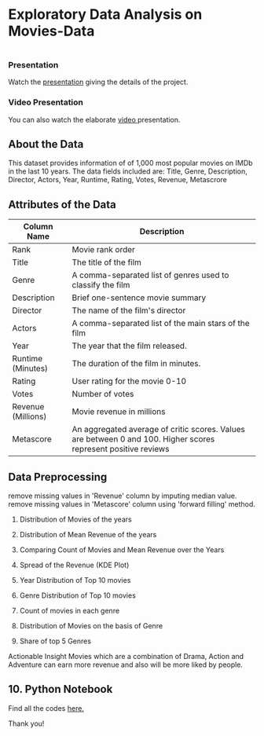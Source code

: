 # Exploratory Data Analysis on Movies-Data
![]()

### Presentation
Watch the [presentation](https://docs.google.com/presentation/d/1huSoQE3e1uz74Howpzvw_peBVImpeXq_cgswhPmRRyk/edit "presentation") giving the details of the project. 

### Video Presentation
You can also watch the elaborate [video ](https://www.youtube.com/watch?v=yUopC0USor4&t=137s "video ")presentation.

## About the Data
This dataset provides information of of 1,000 most popular movies on IMDb in the last 10 years. The data fields included are: Title, Genre, Description, Director, Actors, Year, Runtime, Rating, Votes, Revenue, Metascrore

## Attributes of the Data

| Column Name                    | Description                                                                                |
| -------------------------------|------------------------------------------------------------------------------------------| 
| Rank                           | Movie rank order                                                                             
| Title                          | The title of the film                                                                       
| Genre                          | A comma-separated list of genres used to classify the film                                 |
| Description                    | Brief one-sentence movie summary                                                             
| Director                       | The name of the film's director                                                            |
| Actors                         | A comma-separated list of the main stars of the film                                        
| Year                           | The year that the film released.                                                             
| Runtime (Minutes)              | The duration of the film in minutes.                                                         
| Rating                         | User rating for the movie 0-10                                                          |
| Votes                          | Number of votes                                                                 |
| Revenue (Millions)             | Movie revenue in millions                                                          |
| Metascore                      | An aggregated average of critic scores. Values are between 0 and 100. Higher scores represent positive reviews                                                         |
## Data Preprocessing
remove missing values in 'Revenue' column by imputing median value.
remove missing values in 'Metascore' column using 'forward filling' method.


1. Distribution of Movies of the years
![]()

2. Distribution of Mean Revenue of the years
![]()

3. Comparing Count of Movies and Mean Revenue over the Years
![]()

4. Spread of the Revenue (KDE Plot)
![]()

5. Year Distribution of Top 10 movies
![]()

6. Genre Distribution of Top 10 movies
![]()

7. Count of movies in each genre
![]()

8. Distribution of Movies on the basis of Genre
![]()

9. Share of top 5 Genres
![]()

Actionable Insight
Movies which are a combination of Drama, Action and Adventure can earn more revenue and also will be more liked by people.


<a id=section10></a>
## 10. Python Notebook
Find all the codes [here.](https://github.com/somagicc/Gender-Recognition-by-Voice/blob/master/Gender_Recognition_by_Voice.ipynb "here")

Thank you!


